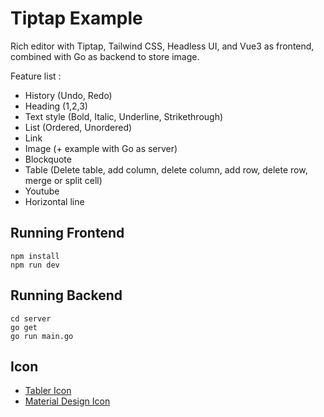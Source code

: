 # Tiptap Example

Rich editor with Tiptap, Tailwind CSS, Headless UI, and Vue3 as frontend, combined with Go as backend to store image.

Feature list :
- History (Undo, Redo)
- Heading (1,2,3)
- Text style (Bold, Italic, Underline, Strikethrough)
- List (Ordered, Unordered)
- Link
- Image (+ example with Go as server)
- Blockquote
- Table (Delete table, add column, delete column, add row, delete row, merge or split cell)
- Youtube
- Horizontal line

## Running Frontend
```shell
npm install
npm run dev
```

## Running Backend
```shell
cd server
go get
go run main.go
```

## Icon
- [Tabler Icon](https://tabler-icons.io/)
- [Material Design Icon](https://materialdesignicons.com/)